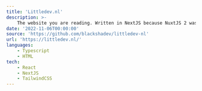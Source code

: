 ```yaml
---
title: 'Littledev.nl'
description: >-
    The website you are reading. Written in NextJS because NuxtJS 2 was becoming outdated while the maintainer hadn't proveded a clear update path from NuxtJS 2 to NuxtJS 3. I already had some experience with NextJS from work projects so translating it was easy enough. 
date: '2022-11-06T00:00:00'
source: 'https://github.com/blackshadev/littledev-nl'
url: 'https://littledev.nl/'
languages:
    - Typescript
    - HTML
tech:
    - React
    - NextJS
    - TailwindCSS
---
```

